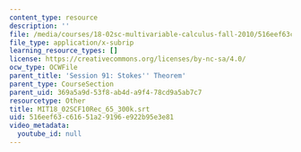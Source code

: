 ```yaml
---
content_type: resource
description: ''
file: /media/courses/18-02sc-multivariable-calculus-fall-2010/516eef63c61651a29196e922b95e3e81_MIT18_02SCF10Rec_65_300k.vtt
file_type: application/x-subrip
learning_resource_types: []
license: https://creativecommons.org/licenses/by-nc-sa/4.0/
ocw_type: OCWFile
parent_title: 'Session 91: Stokes'' Theorem'
parent_type: CourseSection
parent_uid: 369a5a9d-53f8-ab4d-a9f4-78cd9a5ab7c7
resourcetype: Other
title: MIT18_02SCF10Rec_65_300k.srt
uid: 516eef63-c616-51a2-9196-e922b95e3e81
video_metadata:
  youtube_id: null
---
```

